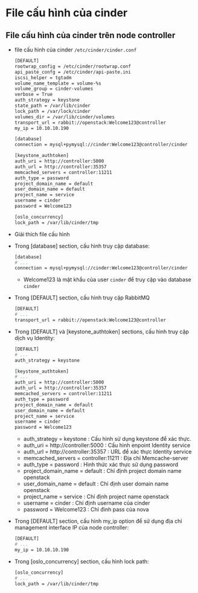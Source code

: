 # File cấu hình của cinder

## File cấu hình của cinder trên node controller
- file cấu hình của cinder `/etc/cinder/cinder.conf`

  ```sh
  [DEFAULT]
  rootwrap_config = /etc/cinder/rootwrap.conf
  api_paste_confg = /etc/cinder/api-paste.ini
  iscsi_helper = tgtadm
  volume_name_template = volume-%s
  volume_group = cinder-volumes
  verbose = True
  auth_strategy = keystone
  state_path = /var/lib/cinder
  lock_path = /var/lock/cinder
  volumes_dir = /var/lib/cinder/volumes
  transport_url = rabbit://openstack:Welcome123@controller
  my_ip = 10.10.10.190
  
  [database]
  connection = mysql+pymysql://cinder:Welcome123@controller/cinder
  
  [keystone_authtoken]
  auth_uri = http://controller:5000
  auth_url = http://controller:35357
  memcached_servers = controller:11211
  auth_type = password
  project_domain_name = default
  user_domain_name = default
  project_name = service
  username = cinder
  password = Welcome123
  
  [oslo_concurrency]
  lock_path = /var/lib/cinder/tmp
  ```
  
- Giải thích file cấu hình
- Trong [database] section, cấu hình truy cập database:

  ```sh
  [database]
  # ...
  connection = mysql+pymysql://cinder:Welcome123@controller/cinder
  ```
  
  - Welcome123 là mật khẩu của user `cinder` để truy cập vào database `cinder`
  
- Trong [DEFAULT] section, cấu hình truy cập RabbitMQ

  ```sh
  [DEFAULT]
  # ...
  transport_url = rabbit://openstack:Welcome123@controller
  ```
  
- Trong [DEFAULT] và [keystone_authtoken] sections, cấu hình truy cập dịch vụ Identity:

  ```sh
  [DEFAULT]
  # ...
  auth_strategy = keystone

  [keystone_authtoken]
  # ...
  auth_uri = http://controller:5000
  auth_url = http://controller:35357
  memcached_servers = controller:11211
  auth_type = password
  project_domain_name = default
  user_domain_name = default
  project_name = service
  username = cinder
  password = Welcome123
  ```
  
  - auth_strategy = keystone : Cấu hình sử dụng keystone để xác thực. 
  - auth_uri = http://controller:5000 : Cấu hình enpoint Identity service 
  - auth_url = http://controller:35357 : URL để xác thực Identity service
  - memcached_servers = controller:11211 : Địa chỉ Memcache-server
  - auth_type = password : Hình thức xác thực sử dụng password
  - project_domain_name = default : Chỉ định project domain name openstack
  - user_domain_name = default : Chỉ định user domain name openstack
  - project_name = service : Chỉ định project name openstack
  - username = cinder : Chỉ định username của cinder
  - password = Welcome123 : Chỉ đinh pass của nova
  
- Trong [DEFAULT] section, cấu hình my_ip option để sử dụng địa chỉ management interface IP của node controller:

  ```sh
  [DEFAULT]
  # ...
  my_ip = 10.10.10.190
  ```
  
- Trong [oslo_concurrency] section, cấu hình lock path:

  ```sh
  [oslo_concurrency]
  # ...
  lock_path = /var/lib/cinder/tmp
  ```
